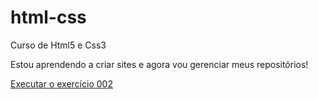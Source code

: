 # html-css
 Curso de Html5 e Css3

 Estou aprendendo a criar sites e agora vou gerenciar meus repositórios!

<a href="https://danielcarpio1.github.io/html-css/Exercicios/exe%20002/index.html"> Executar o exercício 002 </a>